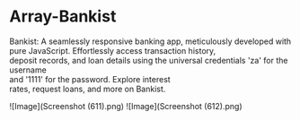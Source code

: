 # Array-Bankist

Bankist: A seamlessly responsive banking app, meticulously developed with pure JavaScript. Effortlessly access transaction history,<br> deposit records, and loan details using the universal credentials 'za' for the username <br>and '1111' for the password. Explore interest <br>rates, request loans, and more on Bankist.

![Image](Screenshot (611).png)
![Image](Screenshot (612).png)


